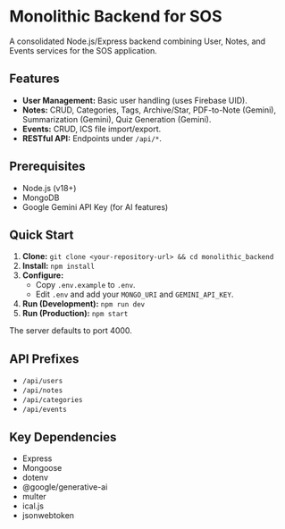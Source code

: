 # Monolithic Backend for SOS

A consolidated Node.js/Express backend combining User, Notes, and Events services for the SOS application.

## Features

*   **User Management:** Basic user handling (uses Firebase UID).
*   **Notes:** CRUD, Categories, Tags, Archive/Star, PDF-to-Note (Gemini), Summarization (Gemini), Quiz Generation (Gemini).
*   **Events:** CRUD, ICS file import/export.
*   **RESTful API:** Endpoints under `/api/*`.

## Prerequisites

*   Node.js (v18+)
*   MongoDB
*   Google Gemini API Key (for AI features)

## Quick Start

1.  **Clone:** `git clone <your-repository-url> && cd monolithic_backend`
2.  **Install:** `npm install`
3.  **Configure:**
    *   Copy `.env.example` to `.env`.
    *   Edit `.env` and add your `MONGO_URI` and `GEMINI_API_KEY`.
4.  **Run (Development):** `npm run dev`
5.  **Run (Production):** `npm start`

The server defaults to port 4000.

## API Prefixes

*   `/api/users`
*   `/api/notes`
*   `/api/categories`
*   `/api/events`

## Key Dependencies

*   Express
*   Mongoose
*   dotenv
*   @google/generative-ai
*   multer
*   ical.js
*   jsonwebtoken
